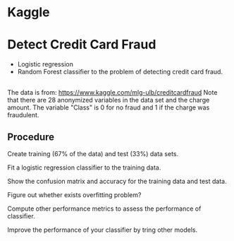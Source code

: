 # Kaggle
# Detect Credit Card Fraud
* Logistic regression  
* Random Forest
classifier to the problem of detecting credit card fraud.
##
The data is from: https://www.kaggle.com/mlg-ulb/creditcardfraud
Note that there are 28 anonymized variables in the data set and the charge amount. The variable "Class" is 0 for no fraud and 1 if the charge was fraudulent.
## Procedure
Create training (67% of the data) and test (33%) data sets.

Fit a logistic regression classifier to the training data. 

Show the confusion matrix and accuracy for the training data and test data. 

Figure out whether exists overfitting problem?

Compute other performance metrics to assess the performance of classifier.

Improve the performance of your classifier by tring other models.

